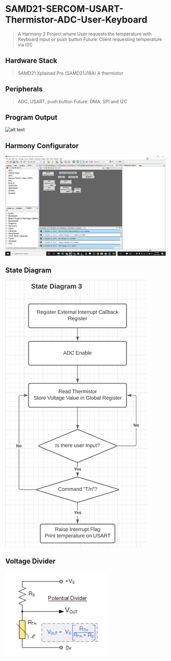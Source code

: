# SAMD21-SERCOM-USART-Thermistor-ADC-User-Keyboard
> A Harmony 3 Project where User requests the temperature with Keyboard Input or push button
> Future: Client requesting temperature via I2C

## Hardware Stack
> SAMD21 Xplained Pro (SAMD21J18A)
> A thermistor
## Peripherals
> ADC, USART, push button
> Future: DMA, SPI and I2C

## Program Output
![alt text]()
## Harmony Configurator
![alt text](https://github.com/gokcit/SAMD21-SERCOM-USART-Thermistor-ADC-User-Keyboard-/blob/main/harmony%20bd.png)
## State Diagram
![alt text](https://github.com/gokcit/SAMD21-SERCOM-USART-Thermistor-ADC-User-Keyboard-/blob/main/state%20diagram.png)
## Voltage Divider
![alt text](https://github.com/gokcit/SAMD21-SERCOM-USART-Thermistor-ADC-User-Keyboard-/blob/main/voltage%20divider%203.png)
